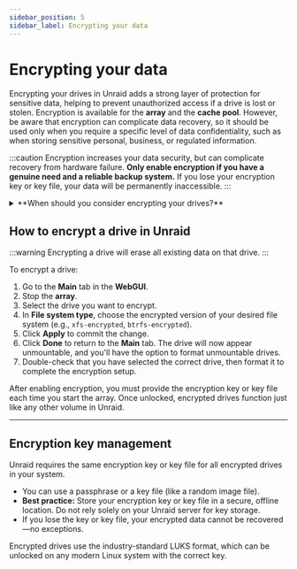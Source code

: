 ```yaml
---
sidebar_position: 5
sidebar_label: Encrypting your data
---
```


# Encrypting your data

Encrypting your drives in Unraid adds a strong layer of protection for sensitive data, helping to prevent unauthorized access if a drive is lost or stolen. Encryption is available for the **array** and the **cache pool**. However, be aware that encryption can complicate data recovery, so it should be used only when you require a specific level of data confidentiality, such as when storing sensitive personal, business, or regulated information.

:::caution
Encryption increases your data security, but can complicate recovery from hardware failure. **Only enable encryption if you have a genuine need and a reliable backup system.** If you lose your encryption key or key file, your data will be permanently inaccessible.
:::

<details>
<summary>**When should you consider encrypting your drives?**</summary>

- You store confidential, regulated, or sensitive data on your Unraid server.
- You are concerned about data theft if a drive is physically removed or stolen.
- You need to comply with organizational or legal data protection requirements.

If you use Unraid mainly for home media or non-sensitive files, encryption may not be necessary and can complicate troubleshooting and recovery.
</details>

## How to encrypt a drive in Unraid

:::warning
Encrypting a drive will erase all existing data on that drive.
:::

To encrypt a drive:

1. Go to the **Main** tab in the **WebGUI**.
2. Stop the **array**.
3. Select the drive you want to encrypt.
4. In **File system type**, choose the encrypted version of your desired file system (e.g., `xfs-encrypted`, `btrfs-encrypted`).
5. Click **Apply** to commit the change.
6. Click **Done** to return to the **Main** tab. The drive will now appear unmountable, and you'll have the option to format unmountable drives.
7. Double-check that you have selected the correct drive, then format it to complete the encryption setup.

After enabling encryption, you must provide the encryption key or key file each time you start the array. Once unlocked, encrypted drives function just like any other volume in Unraid.

---

## Encryption key management

Unraid requires the same encryption key or key file for all encrypted drives in your system.  
- You can use a passphrase or a key file (like a random image file).
- **Best practice:** Store your encryption key or key file in a secure, offline location. Do not rely solely on your Unraid server for key storage.
- If you lose the key or key file, your encrypted data cannot be recovered—no exceptions.

Encrypted drives use the industry-standard LUKS format, which can be unlocked on any modern Linux system with the correct key.
